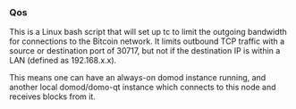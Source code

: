 ### Qos ###

This is a Linux bash script that will set up tc to limit the outgoing bandwidth for connections to the Bitcoin network. It limits outbound TCP traffic with a source or destination port of 30717, but not if the destination IP is within a LAN (defined as 192.168.x.x).

This means one can have an always-on domod instance running, and another local domod/domo-qt instance which connects to this node and receives blocks from it.
